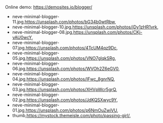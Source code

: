Online demo: https://demosites.io/blogger/


- neve-minimal-blogger-11.jpg,https://unsplash.com/photos/bG34b0wtRbw,
- neve-minimal-blogger-10.jpg,https://unsplash.com/photos/jDy1zHR1vrk,
- neve-minimal-blogger-08.jpg,https://unsplash.com/photos/CKj-vAU0wcY,
- neve-minimal-blogger-07.jpg,https://unsplash.com/photos/4TcUM4qz9Dc,
- neve-minimal-blogger-05.jpg,https://unsplash.com/photos/VNO7glqkSRg,
- neve-minimal-blogger-06.jpg,https://unsplash.com/photos/WVOh2Z6eGV0,
- neve-minimal-blogger-04.jpg,https://unsplash.com/photos/IFwc_8gnrNQ,
- neve-minimal-blogger-03.jpg,https://unsplash.com/photos/XHVpWcr5grQ,
- neve-minimal-blogger-02.jpg,https://unsplash.com/photos/JdKQSXwyc9Y,
- neve-minimal-blogger-01.jpg,https://unsplash.com/photos/p6NmOuZwiVU,
- thumb,https://mystock.themeisle.com/photo/passing-girl/,